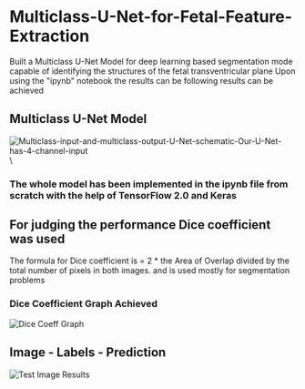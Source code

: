 # Multiclass-U-Net-for-Fetal-Feature-Extraction
Built a Multiclass U-Net Model for deep learning based segmentation mode capable  of identifying the structures of the fetal transventricular plane
Upon using the "ipynb" notebook the results can be following results can be achieved
## Multiclass U-Net Model
![Multiclass-input-and-multiclass-output-U-Net-schematic-Our-U-Net-has-4-channel-input](https://user-images.githubusercontent.com/44440114/140685849-35f3aebb-b37d-417d-9431-9c549bf5fd3f.png)\\

### The whole model has been implemented in the ipynb file from scratch with the help of TensorFlow 2.0 and Keras

## For judging the performance Dice coefficient was used


The formula for Dice coefficient is =  2 * the Area of Overlap divided by the total number of pixels in both images. and is used mostly for segmentation problems

### Dice Coefficient Graph Achieved
![Dice Coeff Graph](https://user-images.githubusercontent.com/44440114/140467502-df591a68-acab-4609-bb57-4480fbc3155d.png)
## Image - Labels - Prediction
![Test Image Results](https://user-images.githubusercontent.com/44440114/140467567-4281abe1-eaca-41f3-b486-2533e06ac26f.png)
